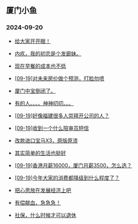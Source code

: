 ## 厦门小鱼 
### 2024-09-20

+ [给大家开开眼！](http://bbs.xmfish.com/read-htm-tid-18244877.html)

+ [内疚，我的初恋是个发廊妹。](http://bbs.xmfish.com/read-htm-tid-18244931.html)

+ [现在早餐的成本也不低](http://bbs.xmfish.com/read-htm-tid-18244842.html)

+ [[09-19]对未来房价做个预测，打脸勿喷](http://bbs.xmfish.com/read-htm-tid-18244924.html)

+ [厦门中宝倒闭了。](http://bbs.xmfish.com/read-htm-tid-18245024.html)

+ [有的人。。。。神神叨叨。。。](http://bbs.xmfish.com/read-htm-tid-18244948.html)

+ [[09-19]好像福建很多人崇拜开公司的人？](http://bbs.xmfish.com/read-htm-tid-18244981.html)

+ [[09-19]收到一个什么陪审员短信](http://bbs.xmfish.com/read-htm-tid-18244887.html)

+ [改款进口宝马X3，原版原漆](http://bbs.xmfish.com/read-htm-tid-18244817.html)

+ [其实简单的生活也挺好](http://bbs.xmfish.com/read-htm-tid-18244899.html)

+ [[09-19]香港月薪16000，厦门月薪3500，怎么选？](http://bbs.xmfish.com/read-htm-tid-18245023.html)

+ [[09-19]今年大家的消费都降级到什么程度了？](http://bbs.xmfish.com/read-htm-tid-18245085.html)

+ [把心思放在发展经济上吧](http://bbs.xmfish.com/read-htm-tid-18245099.html)

+ [有偿献血，急急急！](http://bbs.xmfish.com/read-htm-tid-18244999.html)

+ [社保，什么时候才可以退休](http://bbs.xmfish.com/read-htm-tid-18245015.html)

